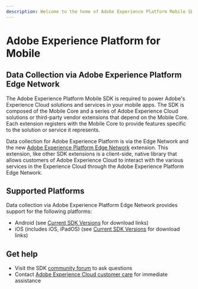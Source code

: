 ```yaml
---
description: Welcome to the home of Adobe Experience Platform Mobile SDK documentation.
---
```


# Adobe Experience Platform for Mobile

## Data Collection via Adobe Experience Platform Edge Network

The Adobe Experience Platform Mobile SDK is required to power Adobe's Experience Cloud solutions and services in your mobile apps. The SDK is composed of the Mobile Core and a series of Adobe Experience Cloud solutions or third-party vendor extensions that depend on the Mobile Core. Each extension registers with the Mobile Core to provide features specific to the solution or service it represents.

Data collection for Adobe Experience Platform is via the Edge Network and the new [Adobe Experience Platform Edge Network]() extension. This extension, like other SDK extensions is a client-side, native library that allows customers of Adobe Experience Cloud to interact with the various services in the Experience Cloud through the Adobe Experience Platform Edge Network.

## Supported Platforms

Data collection via Adobe Experience Platform Edge Network provides support for the following platforms:

* Android \(see [Current SDK Versions](https://aep-sdks.gitbook.io/docs/resources/upgrading-to-aep/current-sdk-versions) for download links\)
* iOS \(includes iOS, iPadOS\) \(see [Current SDK Versions](https://aep-sdks.gitbook.io/docs/resources/upgrading-to-aep/current-sdk-versions) for download links\)

## Get help

* Visit the SDK [community forum](https://forums.adobe.com/community/experience-cloud/platform/launch/sdk) to ask questions
* Contact [Adobe Experience Cloud customer care](https://helpx.adobe.com/contact/enterprise-support.ec.html) for immediate assistance

